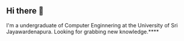 ## Hi there 👋

I'm a undergraduate of Computer Enginnering at the University of Sri Jayawardenapura.
Looking for grabbing new knowledge.\*\*\*\*
